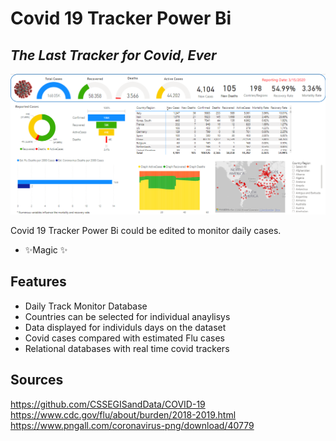 # Covid 19 Tracker Power Bi
## _The Last Tracker for Covid, Ever_

[![N|Solid](https://raw.githubusercontent.com/RicardoSu/Covid-Power-BI/main/Template.png)](https://nodesource.com/products/nsolid)


Covid 19 Tracker Power Bi could be edited to monitor daily cases.

- ✨Magic ✨

## Features

- Daily Track Monitor Database
- Countries can be selected for individual anaylisys
- Data displayed for individuls days on the dataset
- Covid cases compared with estimated Flu cases
- Relational databases with real time covid trackers


## Sources

https://github.com/CSSEGISandData/COVID-19
https://www.cdc.gov/flu/about/burden/2018-2019.html
https://www.pngall.com/coronavirus-png/download/40779

